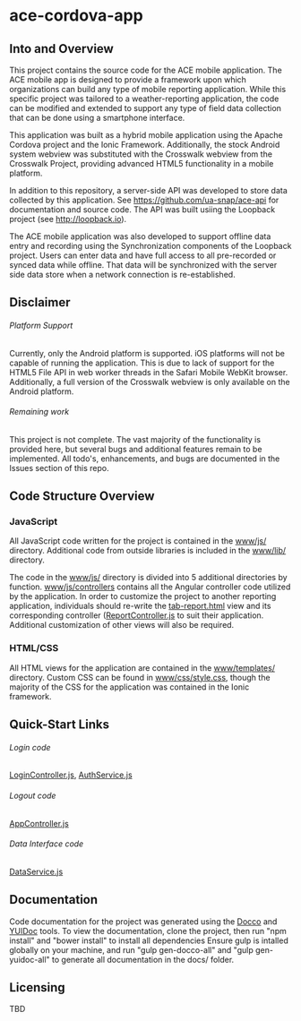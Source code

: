 # ace-cordova-app

## Into and Overview
This project contains the source code for the ACE mobile application.  The ACE mobile app is designed to provide a
framework upon which organizations can build any type of mobile reporting application.  While this specific project
was tailored to a weather-reporting application, the code can be modified and extended to support any type of field
data collection that can be done using a smartphone interface.  

This application was built as a hybrid mobile application
using the Apache Cordova project and the Ionic Framework.  Additionally, the stock Android system webview was substituted
with the Crosswalk webview from the Crosswalk Project, providing advanced HTML5 functionality in a mobile platform.

In addition to this repository, a server-side API was developed to store data collected by this application.  See 
https://github.com/ua-snap/ace-api for documentation and source code.  The API was built usiing the Loopback project 
(see http://loopback.io).

The ACE mobile application was also developed to support offline data entry and recording using the Synchronization 
components of the Loopback project.  Users can enter data and have full access to all pre-recorded or synced data
while offline.  That data will be synchronized with the server side data store when a network connection is 
re-established.

## Disclaimer
###### Platform Support
Currently, only the Android platform is supported.  iOS platforms will not be capable of running the application.  This 
is due to lack of support for the HTML5 File API in web worker threads in the Safari Mobile WebKit browser.  Additionally,
a full version of the Crosswalk webview is only available on the Android platform.

###### Remaining work
This project is not complete.  The vast majority of the functionality is provided here, but several bugs and additional
features remain to be implemented.  All todo's, enhancements, and bugs are documented in the Issues section of this repo.

## Code Structure Overview
### JavaScript
All JavaScript code written for the project is contained in the [www/js/](https://github.com/ua-snap/ace-cordova-app/tree/master/www/js)
directory.  Additional code from outside libraries is included in the [www/lib/](https://github.com/ua-snap/ace-cordova-app/tree/master/www/lib)
directory.

The code in the [www/js/](https://github.com/ua-snap/ace-cordova-app/tree/master/www/js) directory is divided into 5
additional directories by function. [www/js/controllers](https://github.com/ua-snap/ace-cordova-app/tree/master/www/js/controllers)
contains all the Angular controller code utilized by the application.  In order to customize the project to another 
reporting application, individuals should re-write the [tab-report.html](https://github.com/ua-snap/ace-cordova-app/tree/master/www/templates/tab-report.html) 
view and its corresponding controller ([ReportController.js](https://github.com/ua-snap/ace-cordova-app/tree/master/www/js/controllers/ReportController.js)
to suit their application.  Additional customization of other views will also be required.

### HTML/CSS
All HTML views for the application are contained in the [www/templates/](https://github.com/ua-snap/ace-cordova-app/tree/master/www/templates)
directory.  Custom CSS can be found in [www/css/style.css](https://github.com/ua-snap/ace-cordova-app/blob/master/www/css/style.css), 
though the majority of the CSS for the application was contained in the Ionic framework.

## Quick-Start Links
###### Login code
[LoginController.js](https://github.com/ua-snap/ace-cordova-app/tree/master/www/js/controllers/LoginController.js), [AuthService.js](https://github.com/ua-snap/ace-cordova-app/tree/master/www/js/services/AuthService.js)

###### Logout code
[AppController.js](https://github.com/ua-snap/ace-cordova-app/tree/master/www/js/controllers/AppController.js)

###### Data Interface code
[DataService.js](https://github.com/ua-snap/ace-cordova-app/tree/master/www/js/sync/DataService.js)

## Documentation
Code documentation for the project was generated using the [Docco](http://jashkenas.github.io/docco/) and [YUIDoc](http://yui.github.io/yuidoc/)
tools. To view the documentation, clone the project, then run "npm install" and "bower install" to install all dependencies
Ensure gulp is intalled globally on your machine, and run "gulp gen-docco-all" and "gulp gen-yuidoc-all" to generate all
documentation in the docs/ folder.

## Licensing
TBD
